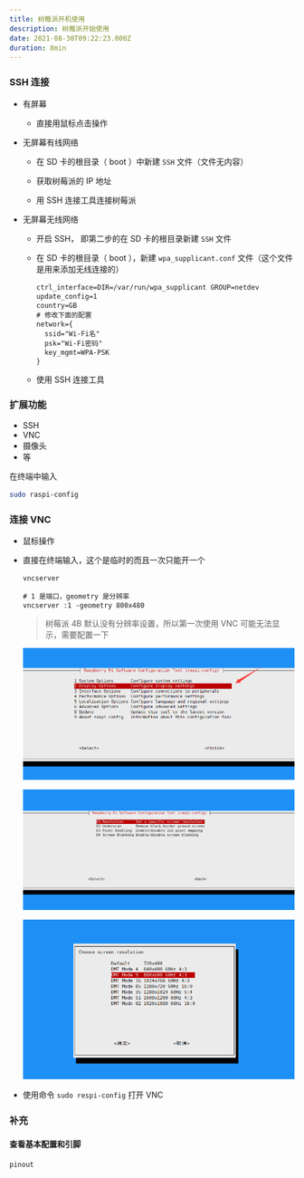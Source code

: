 ```yaml
---
title: 树莓派开机使用
description: 树莓派开始使用
date: 2021-08-30T09:22:23.000Z
duration: 8min
---
```


### SSH 连接

- 有屏幕

  - 直接用鼠标点击操作

- 无屏幕有线网络

  - 在 SD 卡的根目录（ boot ）中新建 `SSH` 文件（文件无内容）

  - 获取树莓派的 IP 地址

  - 用 SSH 连接工具连接树莓派

- 无屏幕无线网络

  - 开启 SSH， 即第二步的在 SD 卡的根目录新建 `SSH` 文件

  - 在 SD 卡的根目录（ boot ），新建 `wpa_supplicant.conf` 文件（这个文件是用来添加无线连接的）

    ```text title="config"
    ctrl_interface=DIR=/var/run/wpa_supplicant GROUP=netdev
    update_config=1
    country=GB
    # 修改下面的配置
    network={
      ssid="Wi-Fi名"
      psk="Wi-Fi密码"
      key_mgmt=WPA-PSK
    }
    ```

  - 使用 SSH 连接工具

### 扩展功能

- SSH
- VNC
- 摄像头
- 等

在终端中输入

```bash
sudo raspi-config
```

### 连接 VNC

- 鼠标操作

- 直接在终端输入，这个是临时的而且一次只能开一个

  ```bash
  vncserver
  ```

  ```
  # 1 是端口，geometry 是分辨率
  vncserver :1 -geometry 800x480
  ```

  > 树莓派 4B 默认没有分辨率设置，所以第一次使用 VNC 可能无法显示，需要配置一下

  ![DisplayOptions](./images/display-options.png)

  ![Resolution](./images/resolution.png)

  ![Resolution Mode](./images/resolution-mode.png)

- 使用命令 `sudo respi-config` 打开 VNC

### 补充

#### 查看基本配置和引脚

```bash
pinout
```
